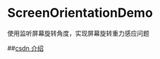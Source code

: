 # ScreenOrientationDemo
使用监听屏幕旋转角度，实现屏幕旋转重力感应问题

##[csdn 介绍](https://blog.csdn.net/alearningWu/article/details/83751441)
